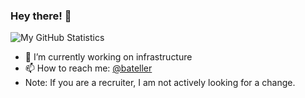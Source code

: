 ### Hey there! 👋

<!--
**bateller/bateller** is a ✨ _special_ ✨ repository because its `README.md` (this file) appears on your GitHub profile.

Here are some ideas to get you started:

- 🔭 I’m currently working on ...
- 🌱 I’m currently learning ...
- 👯 I’m looking to collaborate on ...
- 🤔 I’m looking for help with ...
- 💬 Ask me about ...
- 📫 How to reach me: ...
- 😄 Pronouns: ...
- ⚡ Fun fact: ...
-->

![My GitHub Statistics](https://github-readme-stats.vercel.app/api?username=bateller&show_icons=true&count_private=true&hide_title=true)


- 🔭 I’m currently working on infrastructure
- 📫 How to reach me: [@bateller](https://twitter.com/bateller)
- Note: If you are a recruiter, I am not actively looking for a change.
